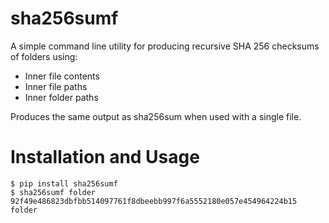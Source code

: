 # sha256sumf

A simple command line utility for producing recursive SHA 256 checksums of folders using:

* Inner file contents
* Inner file paths 
* Inner folder paths

Produces the same output as sha256sum when used with a single file.

# Installation and Usage

```
$ pip install sha256sumf
$ sha256sumf folder
92f49e486823dbfbb514097761f8dbeebb997f6a5552180e057e454964224b15  folder
```